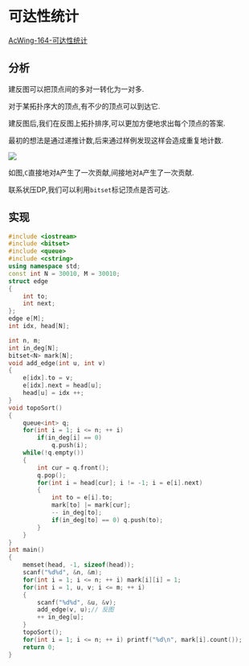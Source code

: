 # 可达性统计

[AcWing-164-可达性统计](https://www.acwing.com/problem/content/166/)

## 分析

建反图可以把顶点间的多对一转化为一对多.

对于某拓扑序大的顶点,有不少的顶点可以到达它.

建反图后,我们在反图上拓扑排序,可以更加方便地求出每个顶点的答案.

最初的想法是通过递推计数,后来通过样例发现这样会造成重复地计数.

![](/img/0031.bmp)

如图,`C`直接地对`A`产生了一次贡献,间接地对`A`产生了一次贡献.

联系状压DP,我们可以利用`bitset`标记顶点是否可达.

## 实现

```cpp
#include <iostream>
#include <bitset>
#include <queue>
#include <cstring>
using namespace std;
const int N = 30010, M = 30010;
struct edge
{
    int to;
    int next;
};
edge e[M];
int idx, head[N];

int n, m;
int in_deg[N];
bitset<N> mark[N];
void add_edge(int u, int v)
{
    e[idx].to = v;
    e[idx].next = head[u];
    head[u] = idx ++;
}
void topoSort()
{
    queue<int> q;
    for(int i = 1; i <= n; ++ i)
        if(in_deg[i] == 0)
            q.push(i);
    while(!q.empty())
    {
        int cur = q.front();
        q.pop();
        for(int i = head[cur]; i != -1; i = e[i].next)
        {
            int to = e[i].to;
            mark[to] |= mark[cur];
            -- in_deg[to];
            if(in_deg[to] == 0) q.push(to);
        }
    }
}
int main()
{
    memset(head, -1, sizeof(head));
    scanf("%d%d", &n, &m);
    for(int i = 1; i <= n; ++ i) mark[i][i] = 1;
    for(int i = 1, u, v; i <= m; ++ i)
    {
        scanf("%d%d", &u, &v);
        add_edge(v, u);// 反图
        ++ in_deg[u];
    }
    topoSort();
    for(int i = 1; i <= n; ++ i) printf("%d\n", mark[i].count());
    return 0;
}
```

